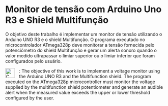 # Monitor de tensão com Arduino Uno R3 e Shield Multifunção

O objetivo deste trabalho é implementar um monitor de tensão utilizando o Arduino UNO R3 e o shield Multifunção. O programa executado no microcontrolador ATmega328p deve monitorar a tensão fornecida pelo potenciômetro do shield Multifunção e gerar um alerta sonoro quando o valor medido ultrapassar o limiar superior ou o limiar inferior que foram configurados pelo usuário.

<img align="left" alt="C" width="30px" style="padding-right:10px;"  src="https://user-images.githubusercontent.com/38985296/214684826-4f12a1ab-230d-4e46-adcb-ba1dc38ead88.png" /> : 
The objective of this work is to implement a voltage monitor using the Arduino UNO R3 and the Multifunction shield. The program executed on the ATmega328p microcontroller must monitor the voltage supplied by the multifunction shield potentiometer and generate an audible alert when the measured value exceeds the upper or lower threshold configured by the user.
